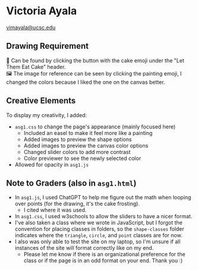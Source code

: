 # Victoria Ayala  
vimayala@ucsc.edu  

## Drawing Requirement  
🍰 Can be found by clicking the button with the cake emoji under the "Let Them Eat Cake" header.  
🖼️ The image for reference can be seen by clicking the painting emoji, I changed the colors because I liked the one on the canvas better.

## Creative Elements  
To display my creativity, I added:  
- `asg1.css` to change the page's appearance (mainly focused here)  
  - Included an easel to make it feel more like a painting  
  - Added images to preview the shape options
  - Added images to preview the canvas color options
  - Changed slider colors to add more contrast
  - Color previewer to see the newly selected color
- Allowed for opacity in `asg1.js`   

## Note to Graders (also in `asg1.html`)  
- In `asg1.js`, I used ChatGPT to help me figure out the math when looping over points (for the drawing, it's the cake frosting).  
  - I cited where it was used.  
- In `asg1.css`, I used w3schools to allow the sliders to have a nicer format.  
- I've also taken a class where we wrote in JavaScript, but I forgot the convention for placing classes in folders, so the `shape-classes` folder indicates where the `triangle`, `circle`, and `point` classes are for now.  
- I also was only able to test the site on my laptop, so I'm unsure if all instances of the site will format correctly like on my end. 
  - Please let me know if there is an organizational preference for the class or if the page is in an odd format on your end. Thank you :)  
